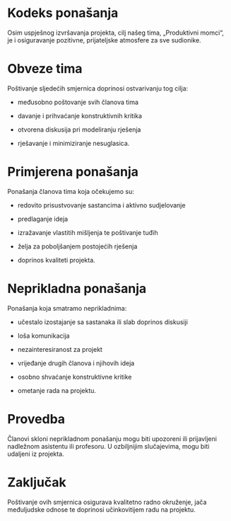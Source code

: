 # Kodeks ponašanja


Osim uspješnog izvršavanja projekta, cilj našeg tima, „Produktivni momci“, je i osiguravanje pozitivne, prijateljske atmosfere za sve sudionike. 


# Obveze tima

Poštivanje sljedećih smjernica doprinosi ostvarivanju tog cilja: 

* međusobno poštovanje svih članova tima 

* davanje i prihvaćanje konstruktivnih kritika 

* otvorena diskusija pri modeliranju rješenja 

* rješavanje i minimiziranje nesuglasica. 


# Primjerena ponašanja

Ponašanja članova tima koja očekujemo su: 

* redovito prisustvovanje sastancima i aktivno sudjelovanje 

* predlaganje ideja 

* izražavanje vlastitih mišljenja te poštivanje tuđih 

* želja za poboljšanjem postojećih rješenja 

* doprinos kvaliteti projekta.


# Neprikladna ponašanja

Ponašanja koja smatramo neprikladnima:

* učestalo izostajanje sa sastanaka ili slab doprinos diskusiji 

* loša komunikacija

* nezainteresiranost za projekt 

*	vrijeđanje drugih članova i njihovih ideja 

*	osobno shvaćanje konstruktivne kritike

*	ometanje rada na projektu.


# Provedba

Članovi skloni neprikladnom ponašanju mogu biti upozoreni ili prijavljeni nadležnom asistentu ili profesoru. U ozbiljnijim slučajevima, mogu biti udaljeni iz projekta.


# Zaključak

Poštivanje ovih smjernica osigurava kvalitetno radno okruženje, jača međuljudske odnose te doprinosi učinkovitijem radu na projektu.

